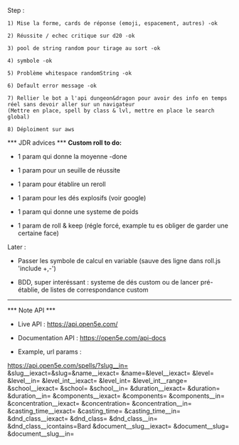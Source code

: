 Step :

    1) Mise la forme, cards de réponse (emoji, espacement, autres) -ok

    2) Réussite / echec critique sur d20 -ok

    3) pool de string random pour tirage au sort -ok

    4) symbole -ok

    5) Problème whitespace randomString -ok

    6) Default error message -ok

    7) Rellier le bot a l'api dungeon&dragon pour avoir des info en temps réel sans devoir aller sur un navigateur
    (Mettre en place, spell by class & lvl, mettre en place le search global)

    8) Déploiment sur aws

*** JDR advices *** 
**Custom roll to do:**
+ 1 param qui donne la moyenne -done

+ 1 param pour un seuille de réussite

+ 1 param pour établire un reroll 

+ 1 param pour les dés explosifs (voir google)

+ 1 param qui donne une systeme de poids

+ 1 param de roll & keep (régle forcé, example tu es obliger de garder une certaine face)

Later :

- Passer les symbole de calcul en variable (sauve des ligne dans roll.js 'include +,-')

- BDD, super interéssant : systeme de dés custom ou de lancer pré-établie, de listes de correspondance custom


-----------------------------------------------------------
*** Note API ***

- Live API : https://api.open5e.com/
- Documentation API : https://open5e.com/api-docs

- Example, url params :

https://api.open5e.com/spells/?slug__in=
&slug__iexact=&slug=&name__iexact=
&name=&level__iexact=
&level=
&level__in=
&level_int__iexact=
&level_int=
&level_int__range=
&school__iexact=
&school=
&school__in=
&duration__iexact=
&duration=
&duration__in=
&components__iexact=
&components=
&components__in=
&concentration__iexact=
&concentration=
&concentration__in=
&casting_time__iexact=
&casting_time=
&casting_time__in=
&dnd_class__iexact=
&dnd_class=
&dnd_class__in=
&dnd_class__icontains=Bard
&document__slug__iexact=
&document__slug=
&document__slug__in=